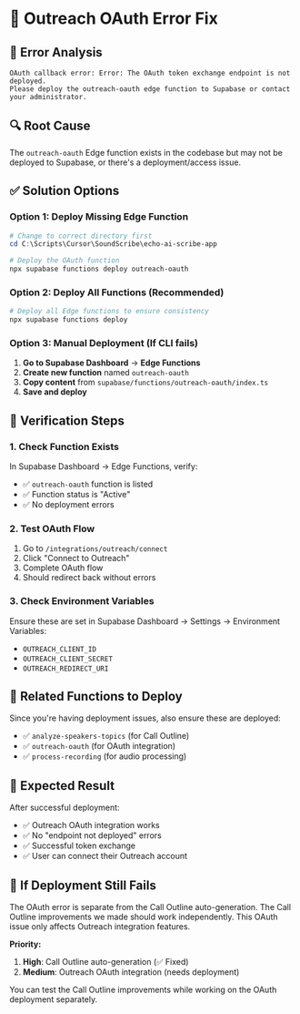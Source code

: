 # 🔧 Outreach OAuth Error Fix

## 🚨 **Error Analysis**
```
OAuth callback error: Error: The OAuth token exchange endpoint is not deployed. 
Please deploy the outreach-oauth edge function to Supabase or contact your administrator.
```

## 🔍 **Root Cause**
The `outreach-oauth` Edge function exists in the codebase but may not be deployed to Supabase, or there's a deployment/access issue.

## ✅ **Solution Options**

### **Option 1: Deploy Missing Edge Function**
```powershell
# Change to correct directory first
cd C:\Scripts\Cursor\SoundScribe\echo-ai-scribe-app

# Deploy the OAuth function
npx supabase functions deploy outreach-oauth
```

### **Option 2: Deploy All Functions (Recommended)**
```powershell
# Deploy all Edge functions to ensure consistency
npx supabase functions deploy
```

### **Option 3: Manual Deployment (If CLI fails)**
1. **Go to Supabase Dashboard** → **Edge Functions**
2. **Create new function** named `outreach-oauth`
3. **Copy content** from `supabase/functions/outreach-oauth/index.ts`
4. **Save and deploy**

## 🧪 **Verification Steps**

### **1. Check Function Exists**
In Supabase Dashboard → Edge Functions, verify:
- ✅ `outreach-oauth` function is listed
- ✅ Function status is "Active"
- ✅ No deployment errors

### **2. Test OAuth Flow**
1. Go to `/integrations/outreach/connect`
2. Click "Connect to Outreach"
3. Complete OAuth flow
4. Should redirect back without errors

### **3. Check Environment Variables**
Ensure these are set in Supabase Dashboard → Settings → Environment Variables:
- `OUTREACH_CLIENT_ID`
- `OUTREACH_CLIENT_SECRET`
- `OUTREACH_REDIRECT_URI`

## 🔄 **Related Functions to Deploy**

Since you're having deployment issues, also ensure these are deployed:
- ✅ `analyze-speakers-topics` (for Call Outline)
- ✅ `outreach-oauth` (for OAuth integration)
- ✅ `process-recording` (for audio processing)

## 🎯 **Expected Result**

After successful deployment:
- ✅ Outreach OAuth integration works
- ✅ No "endpoint not deployed" errors
- ✅ Successful token exchange
- ✅ User can connect their Outreach account

## 🚨 **If Deployment Still Fails**

The OAuth error is separate from the Call Outline auto-generation. The Call Outline improvements we made should work independently. This OAuth issue only affects Outreach integration features.

**Priority:**
1. **High**: Call Outline auto-generation (✅ Fixed)
2. **Medium**: Outreach OAuth integration (needs deployment)

You can test the Call Outline improvements while working on the OAuth deployment separately.
